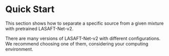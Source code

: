 Quick Start
=========

This section shows how to separate a specific source from a given mixture with pretrained LASAFT-Net-v2.

There are many versions of LASAFT-Net-v2 with different configurations. We recommend choosing one of them, considering your computing environment. 
